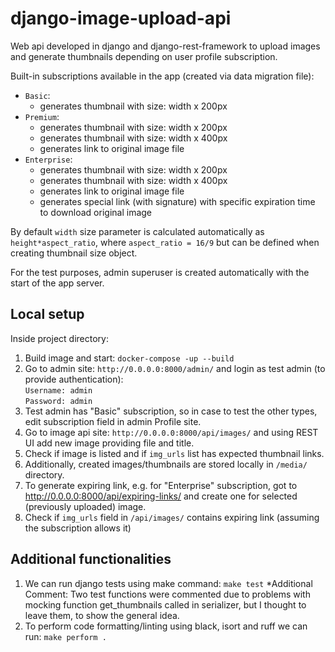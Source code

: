 # django-image-upload-api

Web api developed in django and django-rest-framework
to upload images and generate thumbnails depending on user profile subscription.

Built-in subscriptions available in the app (created via data migration file):
- `Basic`:
  - generates thumbnail with size: width x 200px
- `Premium`:
  - generates thumbnail with size: width x 200px
  - generates thumbnail with size: width x 400px
  - generates link to original image file
- `Enterprise`:
  - generates thumbnail with size: width x 200px
  - generates thumbnail with size: width x 400px
  - generates link to original image file
  - generates special link (with signature) with specific expiration time to download original image

By default `width` size parameter is calculated automatically as `height*aspect_ratio`, where `aspect_ratio = 16/9`
but can be defined when creating thumbnail size object.

For the test purposes, admin superuser is created automatically with the start of the app server.

## Local setup
Inside project directory:
1. Build image and start: `docker-compose -up --build`
2. Go to admin site: `http://0.0.0.0:8000/admin/` and login as test admin (to provide authentication):\
`Username: admin` \
`Password: admin`
3. Test admin has "Basic" subscription, so in case to test the other types, edit subscription field in admin Profile site.
4. Go to image api site: `http://0.0.0.0:8000/api/images/` and using REST UI add new image providing file and title.
5. Check if image is listed and if `img_urls` list has expected thumbnail links.
6. Additionally, created images/thumbnails are stored locally in `/media/` directory.
7. To generate expiring link, e.g. for "Enterprise" subscription, got to http://0.0.0.0:8000/api/expiring-links/ and create one for selected (previously uploaded) image.
8. Check if `img_urls` field in `/api/images/` contains expiring link (assuming the subscription allows it)

## Additional functionalities
1. We can run django tests using make command:
```make test```
*Additional Comment: Two test functions were commented due to problems with mocking function get_thumbnails called in serializer, but I thought to leave them, to show the general idea.
2. To perform code formatting/linting using black, isort and ruff we can run:
```make perform .```
